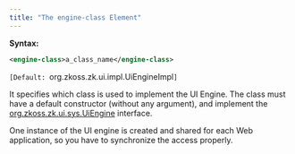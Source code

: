```yaml
---
title: "The engine-class Element"
---
```


**Syntax:**

```xml
<engine-class>a_class_name</engine-class>
```

`[Default: `org.zkoss.zk.ui.impl.UiEngineImpl`]`

It specifies which class is used to implement the UI Engine. The class
must have a default constructor (without any argument), and implement
the [org.zkoss.zk.ui.sys.UiEngine](https://www.zkoss.org/javadoc/latest/zk/org/zkoss/zk/ui/sys/UiEngine.html)
interface.

One instance of the UI engine is created and shared for each Web
application, so you have to synchronize the access properly.



